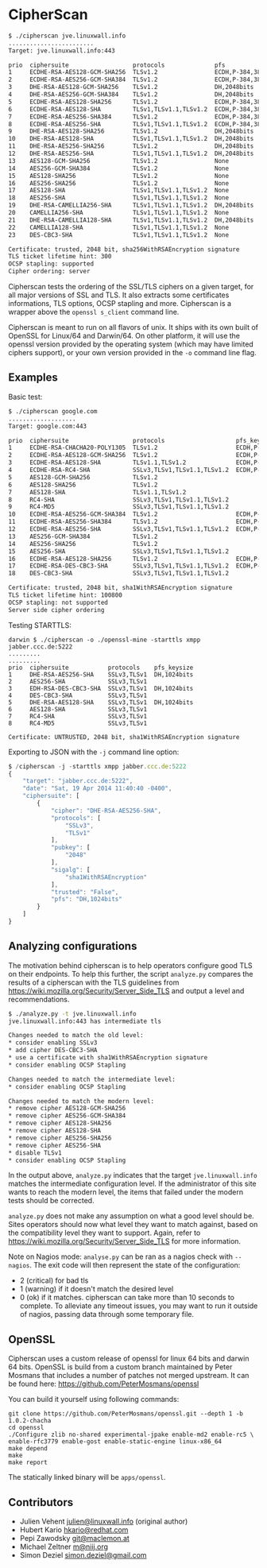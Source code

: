 CipherScan
==========

```bash
$ ./cipherscan jve.linuxwall.info
........................
Target: jve.linuxwall.info:443

prio  ciphersuite                  protocols              pfs                 curves
1     ECDHE-RSA-AES128-GCM-SHA256  TLSv1.2                ECDH,P-384,384bits  secp384r1
2     ECDHE-RSA-AES256-GCM-SHA384  TLSv1.2                ECDH,P-384,384bits  secp384r1
3     DHE-RSA-AES128-GCM-SHA256    TLSv1.2                DH,2048bits         None
4     DHE-RSA-AES256-GCM-SHA384    TLSv1.2                DH,2048bits         None
5     ECDHE-RSA-AES128-SHA256      TLSv1.2                ECDH,P-384,384bits  secp384r1
6     ECDHE-RSA-AES128-SHA         TLSv1,TLSv1.1,TLSv1.2  ECDH,P-384,384bits  secp384r1
7     ECDHE-RSA-AES256-SHA384      TLSv1.2                ECDH,P-384,384bits  secp384r1
8     ECDHE-RSA-AES256-SHA         TLSv1,TLSv1.1,TLSv1.2  ECDH,P-384,384bits  secp384r1
9     DHE-RSA-AES128-SHA256        TLSv1.2                DH,2048bits         None
10    DHE-RSA-AES128-SHA           TLSv1,TLSv1.1,TLSv1.2  DH,2048bits         None
11    DHE-RSA-AES256-SHA256        TLSv1.2                DH,2048bits         None
12    DHE-RSA-AES256-SHA           TLSv1,TLSv1.1,TLSv1.2  DH,2048bits         None
13    AES128-GCM-SHA256            TLSv1.2                None                None
14    AES256-GCM-SHA384            TLSv1.2                None                None
15    AES128-SHA256                TLSv1.2                None                None
16    AES256-SHA256                TLSv1.2                None                None
17    AES128-SHA                   TLSv1,TLSv1.1,TLSv1.2  None                None
18    AES256-SHA                   TLSv1,TLSv1.1,TLSv1.2  None                None
19    DHE-RSA-CAMELLIA256-SHA      TLSv1,TLSv1.1,TLSv1.2  DH,2048bits         None
20    CAMELLIA256-SHA              TLSv1,TLSv1.1,TLSv1.2  None                None
21    DHE-RSA-CAMELLIA128-SHA      TLSv1,TLSv1.1,TLSv1.2  DH,2048bits         None
22    CAMELLIA128-SHA              TLSv1,TLSv1.1,TLSv1.2  None                None
23    DES-CBC3-SHA                 TLSv1,TLSv1.1,TLSv1.2  None                None

Certificate: trusted, 2048 bit, sha256WithRSAEncryption signature
TLS ticket lifetime hint: 300
OCSP stapling: supported
Cipher ordering: server
```

Cipherscan tests the ordering of the SSL/TLS ciphers on a given target, for all major versions of SSL and TLS. It also extracts some certificates informations, TLS options, OCSP stapling and more. Cipherscan is a wrapper above the `openssl s_client` command line.

Cipherscan is meant to run on all flavors of unix. It ships with its own built of OpenSSL for Linux/64 and Darwin/64. On other platform, it will use the openssl version provided by the operating system (which may have limited ciphers support), or your own version provided in the `-o` command line flag.

Examples
--------

Basic test:
```bash
$ ./cipherscan google.com
...................
Target: google.com:443

prio  ciphersuite                  protocols                    pfs_keysize
1     ECDHE-RSA-CHACHA20-POLY1305  TLSv1.2                      ECDH,P-256,256bits
2     ECDHE-RSA-AES128-GCM-SHA256  TLSv1.2                      ECDH,P-256,256bits
3     ECDHE-RSA-AES128-SHA         TLSv1.1,TLSv1.2              ECDH,P-256,256bits
4     ECDHE-RSA-RC4-SHA            SSLv3,TLSv1,TLSv1.1,TLSv1.2  ECDH,P-256,256bits
5     AES128-GCM-SHA256            TLSv1.2
6     AES128-SHA256                TLSv1.2
7     AES128-SHA                   TLSv1.1,TLSv1.2
8     RC4-SHA                      SSLv3,TLSv1,TLSv1.1,TLSv1.2
9     RC4-MD5                      SSLv3,TLSv1,TLSv1.1,TLSv1.2
10    ECDHE-RSA-AES256-GCM-SHA384  TLSv1.2                      ECDH,P-256,256bits
11    ECDHE-RSA-AES256-SHA384      TLSv1.2                      ECDH,P-256,256bits
12    ECDHE-RSA-AES256-SHA         SSLv3,TLSv1,TLSv1.1,TLSv1.2  ECDH,P-256,256bits
13    AES256-GCM-SHA384            TLSv1.2
14    AES256-SHA256                TLSv1.2
15    AES256-SHA                   SSLv3,TLSv1,TLSv1.1,TLSv1.2
16    ECDHE-RSA-AES128-SHA256      TLSv1.2                      ECDH,P-256,256bits
17    ECDHE-RSA-DES-CBC3-SHA       SSLv3,TLSv1,TLSv1.1,TLSv1.2  ECDH,P-256,256bits
18    DES-CBC3-SHA                 SSLv3,TLSv1,TLSv1.1,TLSv1.2

Certificate: trusted, 2048 bit, sha1WithRSAEncryption signature
TLS ticket lifetime hint: 100800
OCSP stapling: not supported
Server side cipher ordering
```

Testing STARTTLS:
```
darwin $ ./cipherscan -o ./openssl-mine -starttls xmpp jabber.ccc.de:5222
.........
.........
prio  ciphersuite           protocols    pfs_keysize
1     DHE-RSA-AES256-SHA    SSLv3,TLSv1  DH,1024bits
2     AES256-SHA            SSLv3,TLSv1
3     EDH-RSA-DES-CBC3-SHA  SSLv3,TLSv1  DH,1024bits
4     DES-CBC3-SHA          SSLv3,TLSv1
5     DHE-RSA-AES128-SHA    SSLv3,TLSv1  DH,1024bits
6     AES128-SHA            SSLv3,TLSv1
7     RC4-SHA               SSLv3,TLSv1
8     RC4-MD5               SSLv3,TLSv1

Certificate: UNTRUSTED, 2048 bit, sha1WithRSAEncryption signature
```

Exporting to JSON with the `-j` command line option:
```javascript
$ /cipherscan -j -starttls xmpp jabber.ccc.de:5222
{
    "target": "jabber.ccc.de:5222",
    "date": "Sat, 19 Apr 2014 11:40:40 -0400",
    "ciphersuite": [
        {
            "cipher": "DHE-RSA-AES256-SHA",
            "protocols": [
                "SSLv3",
                "TLSv1"
            ],
            "pubkey": [
                "2048"
            ],
            "sigalg": [
                "sha1WithRSAEncryption"
            ],
            "trusted": "False",
            "pfs": "DH,1024bits"
        }
    ]
}
```

Analyzing configurations
------------------------
The motivation behind cipherscan is to help operators configure good TLS on their
endpoints. To help this further, the script `analyze.py` compares the results of
a cipherscan with the TLS guidelines from https://wiki.mozilla.org/Security/Server_Side_TLS
and output a level and recommendations.

```bash
$ ./analyze.py -t jve.linuxwall.info
jve.linuxwall.info:443 has intermediate tls

Changes needed to match the old level:
* consider enabling SSLv3
* add cipher DES-CBC3-SHA
* use a certificate with sha1WithRSAEncryption signature
* consider enabling OCSP Stapling

Changes needed to match the intermediate level:
* consider enabling OCSP Stapling

Changes needed to match the modern level:
* remove cipher AES128-GCM-SHA256
* remove cipher AES256-GCM-SHA384
* remove cipher AES128-SHA256
* remove cipher AES128-SHA
* remove cipher AES256-SHA256
* remove cipher AES256-SHA
* disable TLSv1
* consider enabling OCSP Stapling
```

In the output above, `analyze.py` indicates that the target `jve.linuxwall.info`
matches the intermediate configuration level. If the administrator of this site
wants to reach the modern level, the items that failed under the modern tests
should be corrected.

`analyze.py` does not make any assumption on what a good level should be. Sites
operators should now what level they want to match against, based on the
compatibility level they want to support. Again, refer to
https://wiki.mozilla.org/Security/Server_Side_TLS for more information.

Note on Nagios mode:
`analyse.py` can be ran as a nagios check with `--nagios`. The exit code will
then represent the state of the configuration:
* 2 (critical) for bad tls
* 1 (warning) if it doesn't match the desired level
* 0 (ok) if it matches.
cipherscan can take more than 10 seconds to complete. To alleviate any timeout
issues, you may want to run it outside of nagios, passing data through some
temporary file.

OpenSSL
-------

Cipherscan uses a custom release of openssl for linux 64 bits and darwin 64
bits. OpenSSL is build from a custom branch maintained by Peter Mosmans that
includes a number of patches not merged upstream. It can be found here:
https://github.com/PeterMosmans/openssl

You can build it yourself using following commands:
```
git clone https://github.com/PeterMosmans/openssl.git --depth 1 -b 1.0.2-chacha
cd openssl
./Configure zlib no-shared experimental-jpake enable-md2 enable-rc5 \
enable-rfc3779 enable-gost enable-static-engine linux-x86_64
make depend
make
make report
```

The statically linked binary will be `apps/openssl`.

Contributors
------------

* Julien Vehent <julien@linuxwall.info> (original author)
* Hubert Kario <hkario@redhat.com>
* Pepi Zawodsky <git@maclemon.at>
* Michael Zeltner <m@niij.org>
* Simon Deziel <simon.deziel@gmail.com>

